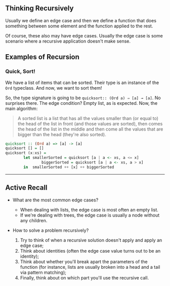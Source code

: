 ## Thinking Recursively

Usually we define an edge case and then we define a function that does something between some element and the function applied to the rest.

Of course, these also may have edge cases. Usually the edge case is some scenario where a recursive application doesn't make sense.

## Examples of Recursion

### Quick, Sort!

We have a list of items that can be sorted. Their type is an instance of the `Ord` typeclass. And now, we want to sort them!

So, the type signature is going to be `quicksort:: (Ord a) ⇒ [a] → [a]`. No surprises there. The edge condition? Empty list, as is expected. Now, the main algorithm:

> A sorted list is a list that has all the values smaller than (or equal to) the head of the list in front (and those values are sorted), then comes the head of the list in the middle and then come all the values that are bigger than the head (they're also sorted).

```haskell
quicksort :: (Ord a) => [a] -> [a]
quicksort [] = []
quicksort (x:xs) =
		let smallerSorted = quicksort [a | a <- xs, a <= x]
				biggerSorted = quicksort [a | a <- xs, a > x]
		in  smallerSorted ++ [x] ++ biggerSorted
```

---

## Active Recall

- What are the most common edge cases?
    - When dealing with lists, the edge case is most often an empty list.
    - If we're dealing with trees, the edge case is usually a node without any children.

- How to solve a problem recursively?
    1. Try to think of when a recursive solution doesn't apply and apply an edge case;
    2. Think about identities (often the edge case value turns out to be an identity);
    3. Think about whether you'll break apart the parameters of the function (for instance, lists are usually broken into a head and a tail via pattern matching);
    4. Finally, think about on which part you'll use the recursive call.
